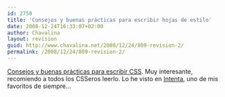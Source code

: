 ```yaml
---
id: 2750
title: 'Consejos y buenas prácticas para escribir hojas de estilo'
date: 2008-12-24T16:33:07+02:00
author: Chavalina
layout: revision
guid: http://www.chavalina.net/2008/12/24/809-revision-2/
permalink: /2008/12/24/809-revision-2/
---
```

<a href="http://www.pixelovers.com/p/css-consejos-y-buenas-practicas-11635" target="_blank">Consejos y buenas prácticas para escribir CSS</a>. Muy interesante, recomiendo a todos los CSSeros leerlo. Lo he visto en <a href="http://webintenta.com/" target="_blank">Intenta</a>, uno de mis favoritos de siempre…